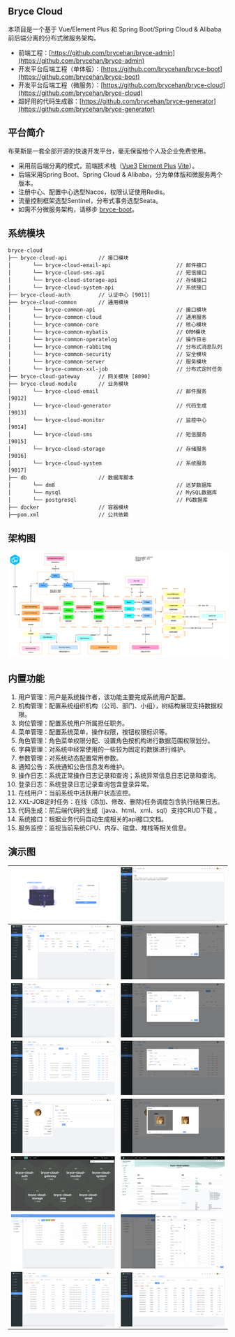 ## Bryce Cloud

本项目是一个基于 Vue/Element Plus 和 Spring Boot/Spring Cloud & Alibaba 前后端分离的分布式微服务架构。

* 前端工程：[https://github.com/brycehan/bryce-admin](https://github.com/brycehan/bryce-admin)
* 开发平台后端工程（单体版）：[https://github.com/brycehan/bryce-boot](https://github.com/brycehan/bryce-boot)
* 开发平台后端工程（微服务）：[https://github.com/brycehan/bryce-cloud](https://github.com/brycehan/bryce-cloud)
* 超好用的代码生成器：[https://github.com/brycehan/bryce-generator](https://github.com/brycehan/bryce-generator)

## 平台简介

布莱斯是一套全部开源的快速开发平台，毫无保留给个人及企业免费使用。

* 采用前后端分离的模式，前端技术栈（[Vue3](https://v3.cn.vuejs.org) [Element Plus](https://element-plus.org/zh-CN) [Vite](https://cn.vitejs.dev)）。
* 后端采用Spring Boot、Spring Cloud & Alibaba，分为单体版和微服务两个版本。
* 注册中心、配置中心选型Nacos，权限认证使用Redis。
* 流量控制框架选型Sentinel，分布式事务选型Seata。
* 如需不分微服务架构，请移步 [bryce-boot](https://github.com/brycehan/bryce-boot)。

## 系统模块

~~~
bryce-cloud
├── bryce-cloud-api          // 接口模块
│       └── bryce-cloud-email-api                     // 邮件接口
│       └── bryce-cloud-sms-api                       // 短信接口
│       └── bryce-cloud-storage-api                   // 存储接口
│       └── bryce-cloud-system-api                    // 系统接口
├── bryce-cloud-auth         // 认证中心 [9011]
├── bryce-cloud-common       // 通用模块
│       └── bryce-common-api                          // 接口模块
│       └── bryce-common-cloud                        // 通用服务
│       └── bryce-common-core                         // 核心模块
│       └── bryce-common-mybatis                      // ORM模块
│       └── bryce-common-operatelog                   // 操作日志
│       └── bryce-common-rabbitmq                     // 分布式消息队列
│       └── bryce-common-security                     // 安全模块
│       └── bryce-common-server                       // 服务模块
│       └── bryce-common-xxl-job                      // 分布式定时任务
├── bryce-cloud-gateway      // 网关模块 [8090]
├── bryce-cloud-module       // 业务模块
│       └── bryce-cloud-email                         // 邮件服务 [9012]
│       └── bryce-cloud-generator                     // 代码生成 [9013] 
│       └── bryce-cloud-monitor                       // 监控中心 [9014] 
│       └── bryce-cloud-sms                           // 短信服务 [9015]
│       └── bryce-cloud-storage                       // 存储服务 [9016]
│       └── bryce-cloud-system                        // 系统服务 [9017]
├── db                       // 数据库脚本
│       └── dm8                                       // 达梦数据库
│       └── mysql                                     // MySQL数据库
│       └── postgresql                                // PG数据库
├── docker                   // 容器模块
├──pom.xml                   // 公共依赖
~~~

## 架构图

![bryce-cloud架构图.drawio](images/bryce-cloud架构图.drawio.png)

## 内置功能

1.  用户管理：用户是系统操作者，该功能主要完成系统用户配置。
2.  机构管理：配置系统组织机构（公司、部门、小组），树结构展现支持数据权限。
3.  岗位管理：配置系统用户所属担任职务。
4.  菜单管理：配置系统菜单，操作权限，按钮权限标识等。
5.  角色管理：角色菜单权限分配、设置角色按机构进行数据范围权限划分。
6.  字典管理：对系统中经常使用的一些较为固定的数据进行维护。
7.  参数管理：对系统动态配置常用参数。
8.  通知公告：系统通知公告信息发布维护。
9.  操作日志：系统正常操作日志记录和查询；系统异常信息日志记录和查询。
10.  登录日志：系统登录日志记录查询包含登录异常。
11.  在线用户：当前系统中活跃用户状态监控。
12.  XXL-JOB定时任务：在线（添加、修改、删除)任务调度包含执行结果日志。
13.  代码生成：前后端代码的生成（java、html、xml、sql）支持CRUD下载 。
14.  系统接口：根据业务代码自动生成相关的api接口文档。
15.  服务监控：监视当前系统CPU、内存、磁盘、堆栈等相关信息。

## 演示图

| ![bryce-cloud登录](images/1.png)    | ![bryce-cloud首页](images/2.png)      |
|-----------------------------------|-------------------------------------|
| ![bryce-cloud用户管理](images/3.png)  | ![bryce-cloud修改用户](images/4.png)    |
| ![bryce-cloud角色管理](images/5.png)  | ![bryce-cloud修改角色](images/6.png)    |
| ![bryce-cloud菜单管理](images/7.png)  | ![bryce-cloud修改菜单](images/8.png)    |
| ![bryce-cloud个人中心](images/9.png)  | ![bryce-cloud修改头像](images/10.png)   |
| ![bryce-cloud服务监控](images/11.png) | ![bryce-cloud系统服务监控](images/12.png) |
| ![bryce-cloud代码生成](images/13.png) | ![bryce-cloud代码生成编辑](images/14.png) |
| ![bryce-cloud登录日志](images/15.png) | ![bryce-cloud操作日志](images/16.png)   |

